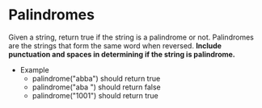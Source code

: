 # Palindromes

Given a string, return true if the string is a palindrome or not. Palindromes are the strings that form the same word when reversed. **Include punctuation and spaces in determining if the string is palindrome.**

- Example
    - palindrome("abba") should return true
    - palindrome("aba ") should return false
    - palindrome("1001") should return true